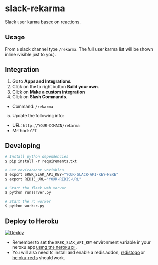 # slack-rekarma

Slack user karma based on reactions.

## Usage

From a slack channel type `/rekarma`. The full user karma list will be shown inline (visible just to you).

## Integration

1. Go to **Apps and Integrations**.
2. Click on the to right button **Build your own**.
3. Click on **Make a custom integration**
4. Click on **Slash Commands**.
  - Command: `/rekarma`
5. Update the following info:
  - URL: `http://YOUR-DOMAIN/rekarma`
  - Method: `GET`

## Developing

```python
# Install python dependencies
$ pip install -r requirements.txt

# Set environment variables
$ export SREK_SLAK_API_KEY="YOUR-SLACK-API-KEY-HERE"
$ export REDIS_URL="YOUR-REDIS-URL"

# Start the flask web server
$ python runserver.py

# Start the rq worker
$ python worker.py
```

## Deploy to Heroku

[![Deploy](https://www.herokucdn.com/deploy/button.png)](https://heroku.com/deploy)

 * Remember to set the `SREK_SLAK_API_KEY` environment variable in your heroku app [using the heroku cli](https://devcenter.heroku.com/articles/config-vars#setting-up-config-vars-for-a-deployed-application).
 * You will also need to install and enable a redis addon, [redistogo](https://devcenter.heroku.com/articles/redistogo) or [heroku-redis](https://devcenter.heroku.com/articles/heroku-redis) should work.
